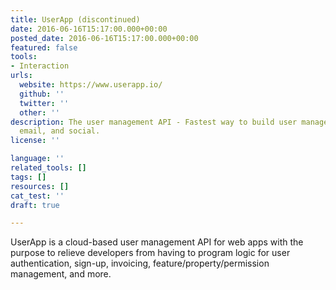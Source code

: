 ```yaml
---
title: UserApp (discontinued)
date: 2016-06-16T15:17:00.000+00:00
posted_date: 2016-06-16T15:17:00.000+00:00
featured: false
tools:
- Interaction
urls:
  website: https://www.userapp.io/
  github: ''
  twitter: ''
  other: ''
description: The user management API - Fastest way to build user management with payments,
  email, and social.
license: ''

language: ''
related_tools: []
tags: []
resources: []
cat_test: ''
draft: true

---
```

UserApp is a cloud-based user management API for web apps with the purpose to relieve developers from having to program logic for user authentication, sign-up, invoicing, feature/property/permission management, and more.
